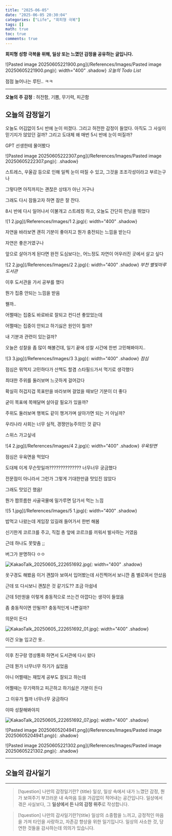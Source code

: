 ```yaml
---
title: "2025-06-05"
date: "2025-06-05 20:30:04"
categories: ["Life", "회피형 극복"]
tags: []
math: true
toc: true
comments: true
---
```


**회피형 성항 극복을 위해, 일상 또는 느꼈던 감정을 공유하는 글입니다.**

![Pasted image 20250605221900.png](/References/Images/Pasted image 20250605221900.png){: width="400" .shadow}
_오늘의 Todo List_

점점 늘어나는 루틴.. ㅋㅋ

---

**오늘의 주 감정** : 허전함, 기쁨, 무기력, 피곤함

## 오늘의 감정일기

오늘도 어김없이 5시 반에 눈이 떠졌다. 그리고 허전한 감정이 들었다. 아직도 그 사실이 믿기지가 않았던 걸까? 그리고 도대체 왜 매번 5시 반에 눈이 떠질까?

GPT 선생한테 물어봤다

![Pasted image 20250605222307.png](/References/Images/Pasted image 20250605222307.png){: .shadow}

스트레스, 우울감 등으로 인해 일찍 눈이 떠질 수 있고, 그것을 조조각성이라고 부르는구나

그렇다면 아직까지는 괜찮은 상태가 아닌 거구나

그래도 다시 잠들고자 하면 잠은 잘 잔다.

8시 반에 다시 일어나서 이불개고 스트레칭 하고, 오늘도 간단히 런닝을 뛰었다

![1 2.jpg](/References/Images/1 2.jpg){: width="400" .shadow}

자연을 바라보면 괜히 기분이 좋아지고 뭔가 충전되는 느낌을 받는다

자연은 좋은거였구나

앞으로 살아가게 된다면 완전 도심보다는, 어느정도 자연이 어우러진 곳에서 살고 싶다

![2 2.jpg](/References/Images/2 2.jpg){: width="400" .shadow}
_부천 별빛마루도서관_

이후 도서관을 가서 공부를 했다

뭔가 집중 안되는 느낌을 받음

왤까..

어쩔때는 집중도 바로바로 잘되고 컨디션 좋았었는데

어쩔때는 집중이 안되고 하기싫은 원인이 뭘까?

내 기분과 관련이 있는걸까?

오늘은 성찰을 좀 많이 해볼건데, 일기 끝에 성찰 시간에 한번 고민해봐야지..

![3 3.jpg](/References/Images/3 3.jpg){: width="400" .shadow}
_점심_

점심은 뭐먹지 고민하다가 산책도 할겸 스타필드가서 먹기로 생각했다

최대한 주위를 둘러보며 느긋하게 걸어갔다

확실히 허겁지겁 목표만을 바라보며 걸었을 때보단 기분이 더 좋다

굳이 목표에 목매달며 살아갈 필요가 있을까?

주위도 둘러보며 행복도 같이 챙겨가며 살아가면 되는 거 아닐까?

우리나라 사회는 너무 실적, 경쟁만능주의인 것 같다

스위스 가고싶네

![4 2.jpg](/References/Images/4 2.jpg){: width="400" .shadow}
_우육탕면_

점심은 우육면을 먹었다

도대체 이게 무슨맛일까?????????????? 너무너무 궁금했다

전문점이 아니라서 그런가 그렇게 기대한만큼 맛있진 않았다

그래도 맛있긴 했음!

뭔가 짭쪼름한 사골국물에 밀가루면 담가서 먹는 느낌

![5 1.jpg](/References/Images/5 1.jpg){: width="400" .shadow}

밥먹고 나왔는데 게임장 있길래 들어가서 한번 해봄

신기한게 코르크를 주고, 직접 총 앞에 코르크를 끼워서 발사하는 거였음

근데 하나도 못맞춤 ;;

버그가 분명하다 ㅇㅇ

![KakaoTalk_20250605_222651692.jpg](/References/Images/KakaoTalk_20250605_222651692.jpg){: width="400" .shadow}

옷구경도 해봤음 이거 괜찮아 보여서 입어봤는데 사진찍어서 보니깐 좀 별로여서 안샀음

근데 또 다시보니 괜찮은 것 같기도?? 조금 아쉽네

근데 5만원을 이렇게 충동적으로 쓰는건 아깝다는 생각이 들었음

좀 충동적이면 안될까? 충동적인게 나쁜걸까?

의문이 든다

![KakaoTalk_20250605_222651692_01.jpg](/References/Images/KakaoTalk_20250605_222651692_01.jpg){: width="400" .shadow}

이건 오늘 입고간 옷..

---

이후 친구랑 영상통화 하면서 도서관에 다시 왔다

근데 뭔가 너무너무 하기가 싫었음

아니 어쩔때는 재밌게 공부도 잘되고 하는데

어쩔때는 무기력하고 피곤하고 하기싫은 기분이 든다

그 이유가 뭘까 너무너무 궁금하다

이따 성찰해봐야지

![KakaoTalk_20250605_222651692_07.jpg](/References/Images/KakaoTalk_20250605_222651692_07.jpg){: width="400" .shadow}






![Pasted image 20250605204941.png](/References/Images/Pasted image 20250605204941.png){: .shadow}

![Pasted image 20250605221302.png](/References/Images/Pasted image 20250605221302.png){: .shadow}



---
## 오늘의 감사일기



---

> [!question] 나만의 감정일기란? {title}
> 일상, 일상 속에서 내가 느꼈던 감정, 뭔가 보여주기 부끄러운 내 속마음 등을 가감없이 적어내는 공간입니다. 일상에서 겪은 사실보다, 그 **일상에서 든 나의 감정 위주**로 작성합니다.

> [!question] 나만의 감사일기란?{title}
> 일상의 소중함을 느끼고, 긍정적인 마음을 가져 타인을 사랑하고, 자존감 향상을 위한 일기입니다. 일상의 사소한 것, 당연한 것들을 감사하는데 의의가 있습니다.